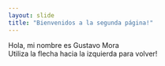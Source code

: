 ```yaml
---
layout: slide
title: "Bienvenidos a la segunda página!"
---
```

Hola, mi nombre es Gustavo Mora  
Utiliza la flecha hacia la izquierda para volver!
